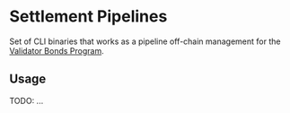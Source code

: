 # Settlement Pipelines

Set of CLI binaries that works as a pipeline off-chain
management for the [Validator Bonds Program](../programs/validator-bonds/README.md).

## Usage

TODO: ...
```bash
```
